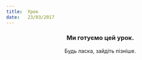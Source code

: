 ```yaml
---
title:  Урок
date:   23/03/2017
---
```


### <center>Ми готуємо цей урок.</center>
<center>Будь ласка, зайдіть пізніше.</center>